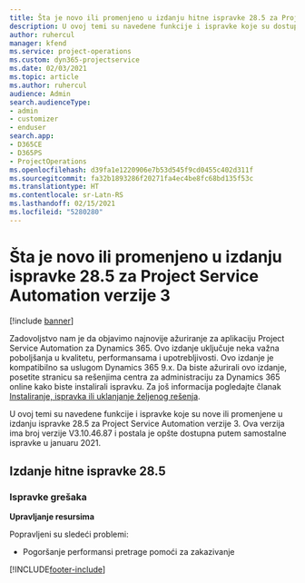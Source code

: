 ```yaml
---
title: Šta je novo ili promenjeno u izdanju hitne ispravke 28.5 za Project Service Automation verzije 3
description: U ovoj temi su navedene funkcije i ispravke koje su dostupne u izdanju hitne ispravke 28.5 za Project Service Automation verzije 3.
author: ruhercul
manager: kfend
ms.service: project-operations
ms.custom: dyn365-projectservice
ms.date: 02/03/2021
ms.topic: article
ms.author: ruhercul
audience: Admin
search.audienceType:
- admin
- customizer
- enduser
search.app:
- D365CE
- D365PS
- ProjectOperations
ms.openlocfilehash: d39fa1e1220906e7b53d545f9cd0455c402d311f
ms.sourcegitcommit: fa32b1893286f20271fa4ec4be8fc68bd135f53c
ms.translationtype: HT
ms.contentlocale: sr-Latn-RS
ms.lasthandoff: 02/15/2021
ms.locfileid: "5280280"
---
```

# <a name="whats-new-or-changed-in-project-service-automation-update-release-285-v3"></a>Šta je novo ili promenjeno u izdanju ispravke 28.5 za Project Service Automation verzije 3

[!include [banner](../includes/psa-now-project-operations.md)]

Zadovoljstvo nam je da objavimo najnovije ažuriranje za aplikaciju Project Service Automation za Dynamics 365. Ovo izdanje uključuje neka važna poboljšanja u kvalitetu, performansama i upotrebljivosti. Ovo izdanje je kompatibilno sa uslugom Dynamics 365 9.x. Da biste ažurirali ovo izdanje, posetite stranicu sa rešenjima centra za administraciju za Dynamics 365 online kako biste instalirali ispravku. Za još informacija pogledajte članak [Instaliranje, ispravka ili uklanjanje željenog rešenja](https://docs.microsoft.com/power-platform/admin/install-remove-preferred-solution).

U ovoj temi su navedene funkcije i ispravke koje su nove ili promenjene u izdanju ispravke 28.5 za Project Service Automation verzije 3. Ova verzija ima broj verzije V3.10.46.87 i postala je opšte dostupna putem samostalne ispravke u januaru 2021.

## <a name="update-release-285-hotfix"></a>Izdanje hitne ispravke 28.5

### <a name="bug-fixes"></a>Ispravke grešaka

**Upravljanje resursima**

Popravljeni su sledeći problemi:

- Pogoršanje performansi pretrage pomoći za zakazivanje



[!INCLUDE[footer-include](../includes/footer-banner.md)]
